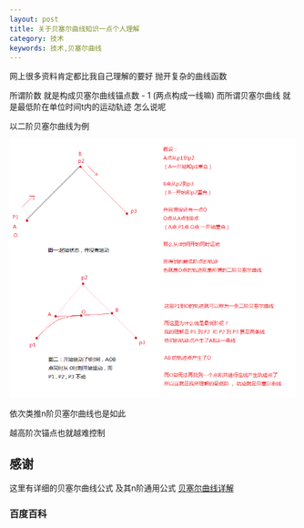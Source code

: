 ```yaml
---
layout: post
title: 关于贝塞尔曲线知识一点个人理解
category: 技术
keywords: 技术,贝塞尔曲线
---
```



网上很多资料肯定都比我自己理解的要好
抛开复杂的曲线函数

所谓阶数 就是构成贝塞尔曲线锚点数 - 1 (两点构成一线嘛)
而所谓贝塞尔曲线
就是最低阶在单位时间t内的运动轨迹
怎么说呢

以二阶贝塞尔曲线为例

![Bézier curve](/assets/img/Bezier-curve-showPic.png)


依次类推n阶贝塞尔曲线也是如此

越高阶次锚点也就越难控制

## 感谢

这里有详细的贝塞尔曲线公式 及其n阶通用公式
[贝塞尔曲线详解](http://blog.csdn.net/zhaopenghhhhhh/article/details/17753615)

### 百度百科
